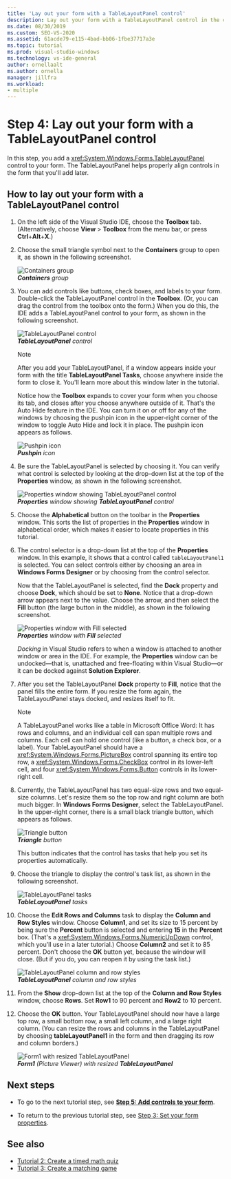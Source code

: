 ```yaml
---
title: 'Lay out your form with a TableLayoutPanel control'
description: Lay out your form with a TableLayoutPanel control in the create a picture viewer tutorial. 
ms.date: 08/30/2019
ms.custom: SEO-VS-2020
ms.assetid: 61acde79-e115-4bad-bb06-1fbe37717a3e
ms.topic: tutorial
ms.prod: visual-studio-windows
ms.technology: vs-ide-general
author: ornellaalt
ms.author: ornella
manager: jillfra
ms.workload:
- multiple
---
```

# Step 4: Lay out your form with a TableLayoutPanel control

In this step, you add a <xref:System.Windows.Forms.TableLayoutPanel> control to your form. The TableLayoutPanel helps properly align controls in the form that you'll add later.

## How to lay out your form with a TableLayoutPanel control

1. On the left side of the Visual Studio IDE, choose the **Toolbox** tab. (Alternatively, choose **View** > **Toolbox** from the menu bar, or press **Ctrl**+**Alt**+**X**.)

1. Choose the small triangle symbol next to the **Containers** group to open it, as shown in the following screenshot.

     ![Containers group](../ide/media/express_toolbox.png)<br>
***Containers*** *group*

1. You can add controls like buttons, check boxes, and labels to your form. Double-click the TableLayoutPanel control in the **Toolbox**. (Or, you can drag the control from the toolbox onto the form.) When you do this, the IDE adds a TableLayoutPanel control to your form, as shown in the following screenshot.

     ![TableLayoutPanel control](../ide/media/express_formtablelayout.png)<br>
***TableLayoutPanel*** *control*

    > [!NOTE]
    > After you add your TableLayoutPanel, if a window appears inside your form with the title **TableLayoutPanel Tasks**, choose anywhere inside the form to close it. You'll learn more about this window later in the tutorial.

     Notice how the **Toolbox** expands to cover your form when you choose its tab, and closes after you choose anywhere outside of it. That's the Auto Hide feature in the IDE. You can turn it on or off for any of the windows by choosing the pushpin icon in the upper-right corner of the window to toggle Auto Hide and lock it in place. The pushpin icon appears as follows.

     ![Pushpin icon](../ide/media/express_pushpintoolbox.png)<br>
***Pushpin*** *icon*

1. Be sure the TableLayoutPanel is selected by choosing it. You can verify what control is selected by looking at the drop-down list at the top of the **Properties** window, as shown in the following screenshot.

     ![Properties window showing TableLayoutPanel control](../ide/media/express_controlspropwin.png)<br>
***Properties*** *window showing* ***TableLayoutPanel*** *control*

1. Choose the **Alphabetical** button on the toolbar in the **Properties** window. This sorts the list of properties in the **Properties** window in alphabetical order, which makes it easier to locate properties in this tutorial.

1. The control selector is a drop-down list at the top of the **Properties** window. In this example, it shows that a control called `tableLayoutPanel1` is selected. You can select controls either by choosing an area in **Windows Forms Designer** or by choosing from the control selector.

   Now that the TableLayoutPanel is selected, find the **Dock** property and choose **Dock**, which should be set to **None**. Notice that a drop-down arrow appears next to the value. Choose the arrow, and then select the **Fill** button (the large button in the middle), as shown in the following screenshot.

     ![Properties window with Fill selected](../ide/media/express_docktable.png)<br>
***Properties*** *window with* ***Fill*** *selected*

     *Docking* in Visual Studio refers to when a window is attached to another window or area in the IDE. For example, the **Properties** window can be undocked&mdash;that is, unattached and free-floating within Visual Studio&mdash;or it can be docked against **Solution Explorer**.

1. After you set the TableLayoutPanel **Dock** property to **Fill**, notice that the panel fills the entire form. If you resize the form again, the TableLayoutPanel stays docked, and resizes itself to fit.

    > [!NOTE]
    > A TableLayoutPanel works like a table in Microsoft Office Word: It has rows and columns, and an individual cell can span multiple rows and columns. Each cell can hold one control (like a button, a check box, or a label). Your TableLayoutPanel should have a <xref:System.Windows.Forms.PictureBox> control spanning its entire top row, a <xref:System.Windows.Forms.CheckBox> control in its lower-left cell, and four <xref:System.Windows.Forms.Button> controls in its lower-right cell.

1. Currently, the TableLayoutPanel has two equal-size rows and two equal-size columns. Let's resize them so the top row and right column are both much bigger. In **Windows Forms Designer**, select the TableLayoutPanel. In the upper-right corner, there is a small black triangle button, which appears as follows.

     ![Triangle button](../ide/media/express_iconblacktriangle.gif)<br>
***Triangle*** *button*

     This button indicates that the control has tasks that help you set its properties automatically.

1. Choose the triangle to display the control's task list, as shown in the following screenshot.

     ![TableLayoutPanel tasks](../ide/media/express_tablepanel.png)<br>
***TableLayoutPanel*** *tasks*

1. Choose the **Edit Rows and Columns** task to display the **Column and Row Styles** window. Choose **Column1**, and set its size to 15 percent by being sure the **Percent** button is selected and entering **15** in the **Percent** box. (That's a <xref:System.Windows.Forms.NumericUpDown> control, which you'll use in a later tutorial.) Choose **Column2** and set it to 85 percent. Don't choose the **OK** button yet, because the window will close. (But if you do, you can reopen it by using the task list.)

     ![TableLayoutPanel column and row styles](../ide/media/vs_tablelayoutpanel_setup.png)<br>
***TableLayoutPanel*** *column and row styles*

1. From the **Show** drop-down list at the top of the **Column and Row Styles** window, choose **Rows**. Set **Row1** to 90 percent and **Row2** to 10 percent.

1. Choose the **OK** button. Your TableLayoutPanel should now have a large top row, a small bottom row, a small left column, and a large right column. (You can resize the rows and columns in the TableLayoutPanel by choosing **tableLayoutPanel1** in the form and then dragging its row and column borders.)

     ![Form1 with resized TableLayoutPanel](../ide/media/vs_formafterlayoutpanel.png)<br>
***Form1*** *(Picture Viewer) with resized* ***TableLayoutPanel***

## Next steps

* To go to the next tutorial step, see **[Step 5: Add controls to your form](../ide/step-5-add-controls-to-your-form.md)**.

* To return to the previous tutorial step, see [Step 3: Set your form properties](../ide/step-3-set-your-form-properties.md).

## See also

* [Tutorial 2: Create a timed math quiz](tutorial-2-create-a-timed-math-quiz.md)
* [Tutorial 3: Create a matching game](tutorial-3-create-a-matching-game.md)
